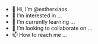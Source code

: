 - 👋 Hi, I’m @estherxiaos
- 👀 I’m interested in ...
- 🌱 I’m currently learning ...
- 💞️ I’m looking to collaborate on ...
- 📫 How to reach me ...

<!---
estherxiaos/estherxiaos is a ✨ special ✨ repository because its `README.md` (this file) appears on your GitHub profile.
You can click the Preview link to take a look at your changes.
--->
